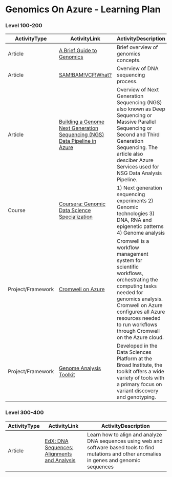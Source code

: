 # Genomics On Azure - Learning Plan

### Level 100-200

|ActivityType  | ActivityLink |ActivityDescription| 
|---------|---------|---------|
| Article     |  [A Brief Guide to Genomics](https://www.genome.gov/about-genomics/fact-sheets/A-Brief-Guide-to-Genomics)       |   Brief overview of genomics concepts.       |
|Article  | [SAM!BAM!VCF!What?](https://kaushikghose.wordpress.com/2014/03/26/sam-bam-vcf-what/) | Overview of DNA sequencing process.         |
|Article| [Building a Genome Next Generation Sequencing (NGS) Data Pipeline in Azure](https://thingsera.blogspot.com/2017/10/building-next-generation-sequencing-ngs.html)|  Overview of Next Generation Sequencing (NGS) also known as Deep Sequencing or Massive Parallel Sequencing or Second and Third Generation Sequencing. The article also desciber Azure Services used for NSG Data Analysis Pipeline.      |
|  Course | [Coursera: Genomic Data Science Specialization](https://www.coursera.org/specializations/genomic-data-science) | 1) Next generation sequencing experiments 2) Genomic technologies 3) DNA, RNA and epigenetic patterns 4) Genome analysis|
| Project/Framework | [Cromwell on Azure](https://github.com/microsoft/CromwellOnAzure)         |  Cromwell is a workflow management system for scientific workflows, orchestrating the computing tasks needed for genomics analysis. Cromwell on Azure configures all Azure resources needed to run workflows through Cromwell on the Azure cloud.      |
|Project/Framework     | [Genome Analysis Toolkit](https://gatk.broadinstitute.org/hc/en-us) |   Developed in the Data Sciences Platform at the Broad Institute, the toolkit offers a wide variety of tools with a primary focus on variant discovery and genotyping.      |


[//]: <> (|RowX     |         |         |)



### Level 300-400

|ActivityType  | ActivityLink |ActivityDescription| 
|---------|---------|---------|
| Article     |  [EdX: DNA Sequences: Alignments and Analysis](https://www.edx.org/course/dna-sequences-alignments-and-analysis)       |  Learn how to align and analyze DNA sequences using web and software based tools to find mutations and other anomalies in genes and genomic sequences      |
